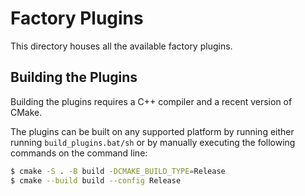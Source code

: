 # Factory Plugins

This directory houses all the available factory plugins.

## Building the Plugins

Building the plugins requires a C++ compiler and a recent version of CMake.

The plugins can be built on any supported platform by running either running `build_plugins.bat/sh` or by manually executing the following commands on the command line:

```bash
$ cmake -S . -B build -DCMAKE_BUILD_TYPE=Release
$ cmake --build build --config Release
```
